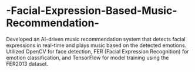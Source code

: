 # -Facial-Expression-Based-Music-Recommendation-
Developed an AI-driven music recommendation system that detects facial expressions in real-time and plays music based on the detected emotions. Utilized OpenCV for face detection, FER (Facial Expression Recognition) for emotion classification, and TensorFlow for model training using the FER2013 dataset. 
